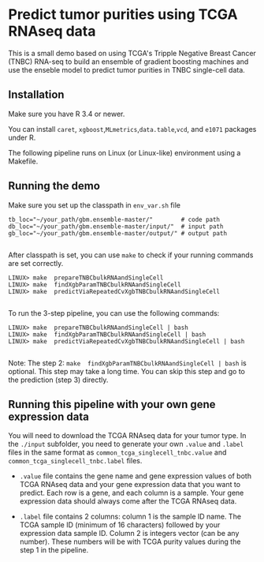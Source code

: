 # Predict tumor purities using TCGA RNAseq data
This is a small demo based on using TCGA's Tripple Negative Breast Cancer (TNBC) RNA-seq to build 
an ensemble of gradient boosting machines and use the enseble model to predict tumor purities in 
TNBC single-cell data.  
 
## Installation
Make sure you have R 3.4 or newer. 
 
You can install ``caret``, ``xgboost``,``MLmetrics``,``data.table``,``vcd``, and ``e1071`` packages under R. 
 
The following pipeline runs on Linux (or Linux-like) environment using a Makefile. 
 
 
## Running the demo
Make sure you set up the classpath in ``env_var.sh`` file
 
```
tb_loc="~/your_path/gbm.ensemble-master/"        # code path
db_loc="~/your_path/gbm.ensemble-master/input/"  # input path
gb_loc="~/your_path/gbm.ensemble-master/output/" # output path
 
```
 
After classpath is set, you can use ``make`` to check if your running commands are set correctly. 
 
```
LINUX> make  prepareTNBCbulkRNAandSingleCell
LINUX> make  findXgbParamTNBCbulkRNAandSingleCell
LINUX> make  predictViaRepeatedCvXgbTNBCbulkRNAandSingleCell
 
```
 
To run the 3-step pipeline, you can use the following commands:
 
```
LINUX> make  prepareTNBCbulkRNAandSingleCell | bash
LINUX> make  findXgbParamTNBCbulkRNAandSingleCell | bash
LINUX> make  predictViaRepeatedCvXgbTNBCbulkRNAandSingleCell | bash
 
```
 
Note: The step 2: ``make  findXgbParamTNBCbulkRNAandSingleCell | bash`` is optional. 
This step may take a long time. You can skip this step and go to the prediction (step 3) directly.
 
 
## Running this pipeline with your own gene expression data
You will need to download the TCGA RNAseq data for your tumor type. 
In the ``./input`` subfolder,  you need to generate your own ``.value`` and ``.label`` files in the 
same format as ``common_tcga_singlecell_tnbc.value`` and ``common_tcga_singlecell_tnbc.label`` files. 

 * ``.value`` file contains the gene name and gene expression values of both TCGA RNAseq data and your gene expression data that you want to predict. 
 Each row is a gene, and each column is a sample. Your gene expression data should always come after the TCGA RNAseq data. 

 * ``.label`` file contains 2 columns: column 1 is the sample ID name. The TCGA sample ID (minimum of 16 characters) followed by your expression data sample ID. Column 2 is integers vector (can be any number). These numbers will be with TCGA purity values during the step 1 in the pipeline.  

 


